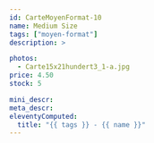 ```yaml
---
id: CarteMoyenFormat-10
name: Medium Size
tags: ["moyen-format"]
description: >

photos:
  - Carte15x21hundert3_1-a.jpg
price: 4.50
stock: 5

mini_descr:
meta_descr:
eleventyComputed:
  title: "{{ tags }} - {{ name }}"
---
```

